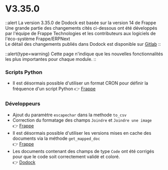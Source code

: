 # V3.35.0

::alert
La version 3.35.0 de Dodock est basée sur la version 14 de Frappe  
Une grande partie des changements cités ci-dessous ont été développés par l'équipe de Frappe Technologies et les contributeurs aux logiciels de l'éco-système Frappe/ERPNext  
Le détail des changements publiés dans Dodock est disponible sur [Gitlab](https://gitlab.com/dokos/dodock/-/releases/v3.35.0)
::

::alert{type=warning}
Cette page n'indique que les nouvelles fonctionnalités les plus importantes pour chaque module.
::


### Scripts Python

- Il est désormais possible d'utiliser un format CRON pour définir la fréquence d'un script Python
:point_right: [Frappe](https://github.com/frappe/frappe/pull/21142)


### Développeurs

- Ajout du paramètre `escapechar` dans la methode `to_csv`  
- Correction du formatage des champs `Joindre` et `Joindre une image`  
:point_right: [Frappe](https://github.com/frappe/frappe/pull/21206)
- Il est désormais possible d'utiliser les versions mises en cache des documents via la méthode `get_mapped_doc`  
:point_right: [Frappe](https://github.com/frappe/frappe/pull/21186)
- Les documents contenant des champs de type `Code` ont été corrigés pour que le code soit correctement validé et coloré.  
:point_right: [Dodock](https://gitlab.com/dokos/dodock/-/merge_requests/152)
